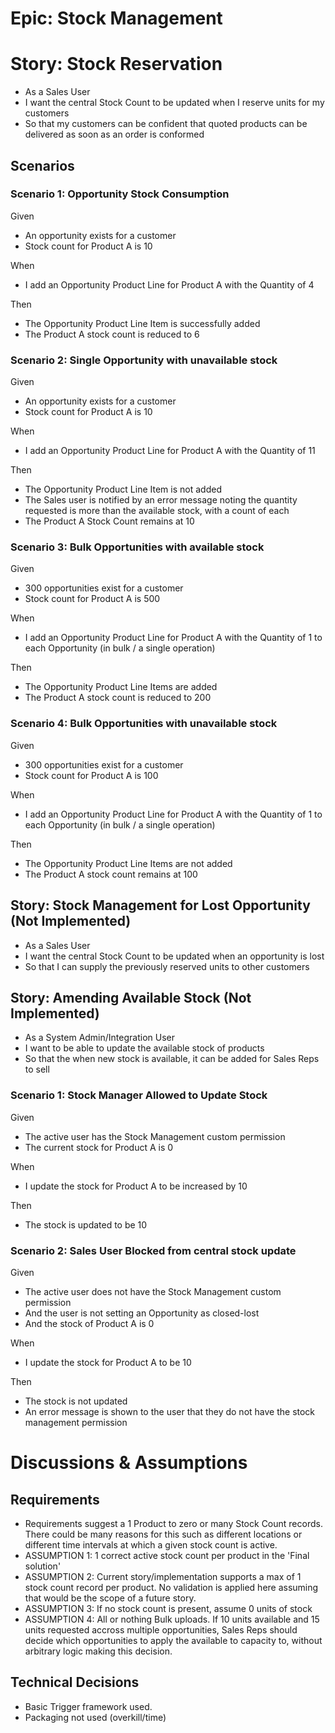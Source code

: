 
# Epic: Stock Management

# Story: Stock Reservation
- As a Sales User
- I want the central Stock Count to be updated when I reserve units for my customers
- So that my customers can be confident that quoted products can be delivered as soon as an order is conformed


## Scenarios
### Scenario 1: Opportunity Stock Consumption
Given 
- An opportunity exists for a customer
- Stock count for Product A is 10

When 
- I add an Opportunity Product Line for Product A with the Quantity of 4

Then 
- The Opportunity Product Line Item is successfully added
-  The Product A stock count is reduced to 6

### Scenario 2: Single Opportunity with unavailable stock
Given 
-  An opportunity exists for a customer
- Stock count for Product A is 10

When 
- I add an Opportunity Product Line for Product A with the Quantity of 11

Then 
- The Opportunity Product Line Item is not added
- The Sales user is notified by an error message noting the quantity requested is more than the available stock, with a count of each
- The Product A Stock Count remains at 10

### Scenario 3: Bulk Opportunities with available stock
Given 
-  300 opportunities exist for a customer
- Stock count for Product A is 500

When 
- I add an Opportunity Product Line for Product A with the Quantity of 1 to each Opportunity (in bulk / a single operation)

Then 
- The Opportunity Product Line Items are added
-  The Product A stock count is reduced to 200

### Scenario 4: Bulk Opportunities with unavailable stock
Given 
-  300 opportunities exist for a customer
- Stock count for Product A is 100

When 
- I add an Opportunity Product Line for Product A with the Quantity of 1 to each Opportunity (in bulk / a single operation)

Then 
- The Opportunity Product Line Items are not added
- The Product A stock count remains at 100


## Story: Stock Management for Lost Opportunity (Not Implemented)
- As a Sales User
- I want the central Stock Count to be updated when an opportunity is lost
- So that I can supply the previously reserved units to other customers

## Story: Amending Available Stock (Not Implemented)
- As a System Admin/Integration User
- I want to be able to update the available stock of products
- So that the when new stock is available, it can be added for Sales Reps to sell

### Scenario 1: Stock Manager Allowed to Update Stock
Given
- The active user has the Stock Management custom permission
- The current stock for Product A is 0

When
- I update the stock for Product A to be increased by 10

Then
- The stock is updated to be 10

### Scenario 2: Sales User Blocked from central stock update

Given
- The active user does not have the Stock Management custom permission
- And the user is not setting an Opportunity as closed-lost
- And the stock of Product A is 0

When
- I update the stock for Product A to be 10

Then
- The stock is not updated
- An error message is shown to the user that they do not have the stock management permission


# Discussions & Assumptions
## Requirements
- Requirements suggest a 1 Product to zero or many Stock Count records. There could be many reasons for this such as different locations or different time intervals at which  a given stock count is active.
- ASSUMPTION 1: 1 correct active stock count per product in the 'Final solution' 
- ASSUMPTION 2: Current story/implementation supports a max of 1 stock count record per product. No validation is applied here assuming that would be the scope of a future story.
- ASSUMPTION 3: If no stock count is present, assume 0 units of stock
- ASSUMPTION 4: All or nothing Bulk uploads. If 10 units available and 15 units requested accross multiple opportunities, Sales Reps should decide which opportunities to apply the available to capacity to, without arbitrary logic making this decision.

## Technical Decisions
- Basic Trigger framework used. 
- Packaging not used (overkill/time)
